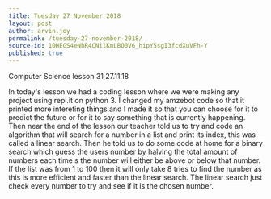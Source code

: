 ```yaml
---
title: Tuesday 27 November 2018
layout: post
author: arvin.joy
permalink: /tuesday-27-november-2018/
source-id: 10HEGS4eNhR4CNilKmLBO0V6_hipY5sgI3fcdXuVFh-Y
published: true
---
```

Computer Science lesson 31                                      27.11.18

In today's lesson we had a coding lesson where we were making any project using repl.it on python 3. I changed my amzebot code so that it printed more intereting things and I made it so that you can choose for it to predict the future or for it to say something that is currently happening. Then near the end of the lesson our teacher told us to try and code an algorithm that will search for a number in a list and print its index, this was called a linear search. Then he told us to do some code at home for a binary search which guess the users number by halving the total amount of numbers each time s the number will either be above or below that number. If the list was from 1 to 100 then it will only take 8 tries to find the number as this is more efficient and faster than the linear search. The linear search just check every number to try and see if it is the chosen number.

